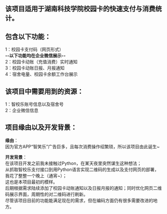 ## 该项目适用于湖南科技学院校园卡的快速支付与消费统计。
## 包含以下功能：
1：校园卡支付码（网页形式）  
**--以下功能均在企业微信展示--**  
2：校园卡动账（充值消费）实时通知  
3：校园卡动账日报、月报通知  
4：宿舍电量、校园卡余额工作台展示

## 该项目中需要用到的资源：
1：智校乐账号信息以及宿舍号  
2：企业微信信息  

## 项目缘由以及开发背景：
**缘由**：  
因为官方APP“智笑乐”广告巨多，且每次消费操作绍繁琐，所以该项目由此诞生~  

**开发背景**：  
在该项目开发之前我未接触过Python，在某天夜里突然谋生这种想法；  
从抓取智校乐支付接口到用Python语言实现二维码的生成以及支付网页的部署，我花了整整一个晚上（通宵~）；  
这也是本项目最初的模样。  
后期根据需求陆续添加了校园卡动账通知以及日报月报的通知；同时优化网页二维码展示界面，周期性的对二维码进行刷新。  
尽管该项目目前的功能能满足现在的需求，但在编码方面仍有很多需要改进的地方。
